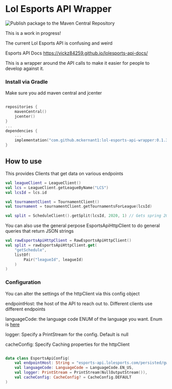 # Lol Esports API Wrapper
![Publish package to the Maven Central Repository](https://github.com/mckernant1/LolEsportsApiWrapper/workflows/Publish%20package%20to%20the%20Maven%20Central%20Repository/badge.svg)

This is a work in progress!

The current Lol Esports API is confusing and weird

Esports API Docs
https://vickz84259.github.io/lolesports-api-docs/


This is a wrapper around the API calls to make it easier for people to develop against it.

### Install via Gradle
Make sure you add maven central and jcenter
```kotlin

repositories {
    mavenCentral()
    jcenter()
}
...
dependencies {
    ...
    implementation("com.github.mckernant1:lol-esports-api-wrapper:0.1.3")
}
```


## How to use
This provides Clients that get data on various endpoints

```kotlin
val leagueClient = LeagueClient()
val lcs = LeagueClient.getLeagueByName("LCS")
val lcsId = lcs.id

val tournamentClient = TournamentClient()
val tournament = tournamentClient.getTournamentsForLeague(lcsId)

val split = ScheduleClient().getSplit(lcsId, 2020, 1) // Gets spring 2020 split including playoffs
```

You can also use the general perpose EsportsApiHttpClient to do general queries that return JSON strings

```kotlin
val rawEsportsApiHttpClient = RawEsportsApiHttpClient()
val split = rawEsportsApiHttpClient.get(
    "getSchedule",
    listOf(
        Pair("leagueId", leagueId)
    )
)
```

### Configuration
You can alter the settings of the httpClient via this config object

endpointHost: the host of the API to reach out to. Different clients use different endpoints

languageCode: the language code ENUM of the language you want. Enum is [here](https://github.com/mckernant1/LolEsportsApiWrapper/blob/master/src/main/kotlin/com/github/mckernant1/lolapi/config/LanguageCode.kt)

logger: Specify a PrintStream for the config. Default is null

cacheConfig: Specify Caching properties for the httpClient

```kotlin

data class EsportsApiConfig(
    val endpointHost: String = "esports-api.lolesports.com/persisted/gw/",
    val languageCode: LanguageCode = LanguageCode.EN_US,
    val logger: PrintStream = PrintStream(NullOutputStream()),
    val cacheConfig: CacheConfig? = CacheConfig.DEFAULT
)
```

